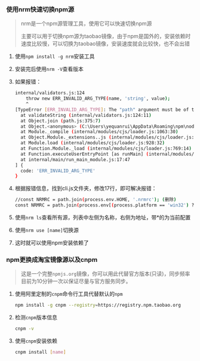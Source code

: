### 使用nrm快速切换npm源

> nrm是一个npm源管理工具，使用它可以快速切换npm源
>
> 主要可以用于切换npm源为taobao镜像，由于npm是国外的，安装依赖时速度比较慢，可以切换为taobao镜像，安装速度就会比较快，也不会出错

1. 使用`npm install -g nrm`安装工具
2. 安装完后使用`nrm -V`查看版本
3. 如果报错：

    ```bash
    internal/validators.js:124
        throw new ERR_INVALID_ARG_TYPE(name, 'string', value);
        ^
    [TypeError [ERR_INVALID_ARG_TYPE]: The "path" argument must be of type string. Received undefined
      at validateString (internal/validators.js:124:11)
      at Object.join (path.js:375:7)
      at Object.<anonymous> (C:\Users\yequanrui\AppData\Roaming\npm\node_modules\nrm\cli.js:17:20)
      at Module._compile (internal/modules/cjs/loader.js:1063:30)
      at Object.Module._extensions..js (internal/modules/cjs/loader.js:1092:10)
      at Module.load (internal/modules/cjs/loader.js:928:32)
      at Function.Module._load (internal/modules/cjs/loader.js:769:14)
      at Function.executeUserEntryPoint [as runMain] (internal/modules/run_main.js:72:12)
      at internal/main/run_main_module.js:17:47
    ] {
      code: 'ERR_INVALID_ARG_TYPE'
    }
    ```

4. 根据报错信息，找到cli.js文件夹，修改17行，即可解决报错：

    ```bash
    //const NRMRC = path.join(process.env.HOME, '.nrmrc'); (删除)
    const NRMRC = path.join(process.env[(process.platform == 'win32') ? 'USERPROFILE' : 'HOME'], '.nrmrc');
    ```

5. 使用`nrm ls`查看所有源，列表中左侧为名称，右侧为地址，带*的为当前配置
6. 使用`nrm use [name]`切换源
7. 这时就可以使用npm安装依赖了

### npm更换成淘宝镜像源以及cnpm

> 这是一个完整`npmjs.org`镜像，你可以用此代替官方版本(只读)，同步频率目前为10分钟一次以保证尽量与官方服务同步。

1. 使用阿里定制的`cnpm`命令行工具代替默认的`npm`

    ```bash
    npm install -g cnpm --registry=https://registry.npm.taobao.org
    ```

2. 检测`cnpm`版本信息

    ```bash
    cnpm -v
    ```

3. 使用`cnpm`安装依赖

    ```bash
    cnpm install [name]
    ```
